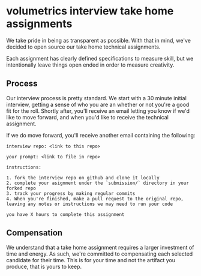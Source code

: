 # volumetrics interview take home assignments

We take pride in being as transparent as possible. With that in mind, we've decided to open source our take home technical assignments.

Each assignment has clearly defined specifications to measure skill, but we intentionally leave things open ended in order to measure creativity.

## Process

Our interview process is pretty standard. We start with a 30 minute initial interview, getting a sense of who you are an whether or not you're a good fit for the roll. Shortly after, you'll receive an email letting you know if we'd like to move forward, and when you'd like to receive the technical assignment.

If we do move forward, you'll receive another email containing the following:

    interview repo: <link to this repo>
    
    your prompt: <link to file in repo>
    
    instructions:
    
    1. fork the interview repo on github and clone it locally
    2. complete your asignment under the `submission/` directory in your forked repo
    3. track your progress by making regular commits
    4. When you're finished, make a pull request to the original repo, leaving any notes or instructions we may need to run your code
    
    you have X hours to complete this assignment
## Compensation

We understand that a take home assignment requires a larger investment of time and energy. As such, we're committed to compensating each selected candidate for their time. This is for your time and not the artifact you produce, that is yours to keep.
